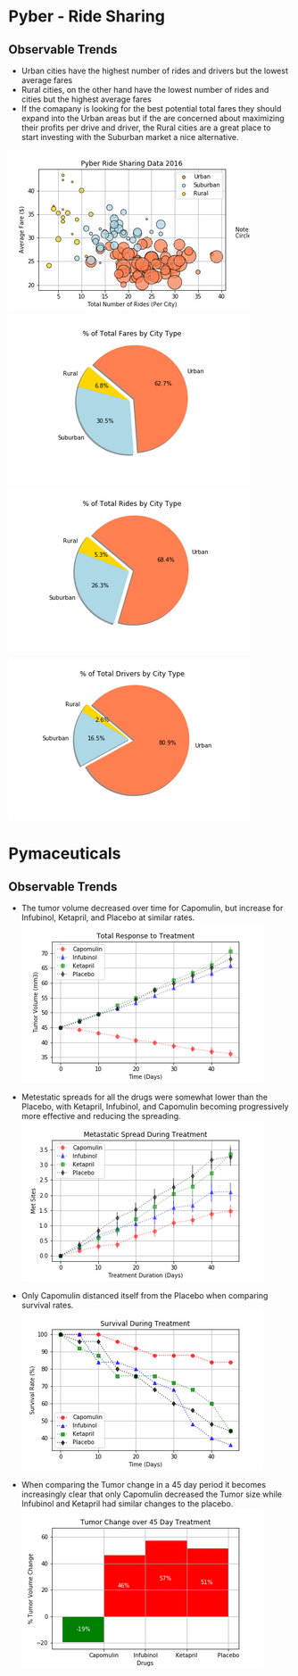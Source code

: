 # Pyber - Ride Sharing
## Observable Trends
* Urban cities have the highest number of rides and drivers but the lowest average fares
* Rural cities, on the other hand have the lowest number of rides and cities but the highest average fares
* If the comapany is looking for the best potential total fares they should expand into the Urban areas but if the are concerned about maximizing their profits per drive and driver, the Rural cities are a great place to start investing with the Suburban market a nice alternative.

![Scatter](Pyber/scatter_plot.png)

![Pie_fares](Pyber/pie_fares.png)

![Pie_rides](Pyber/pie_rides.png)

![Pie_drivers](Pyber/pie_drivers.png)

# Pymaceuticals
## Observable Trends
* The tumor volume decreased over time for Capomulin, but increase for Infubinol, Ketapril, and Placebo at similar rates.
![Tumor](Pymaceuticals/Tumor_Response.png)

* Metestatic spreads for all the drugs were somewhat lower than the Placebo, with Ketapril, Infubinol, and Capomulin becoming progressively more effective and reducing the spreading.
![Metastatic](Pymaceuticals/Met.png)

* Only Capomulin distanced itself from the Placebo when comparing survival rates.
![Survival_Rates](Pymaceuticals/Surv.png)

* When comparing the Tumor change in a 45 day period it becomes increasingly clear that only Capomulin decreased the Tumor size while Infubinol and Ketapril had similar changes to the placebo.
![Tumor_Change](Pymaceuticals/Tumor_Change.png)
